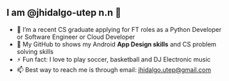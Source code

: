 
## I am @jhidalgo-utep n.n 👋 

- 👀 I’m a recent CS graduate applying for FT roles as a Python Developer or Software Engineer or Cloud Developer
- 🔭 My GitHub to shows my Android **App Design skills** and CS problem solving skills
- ⚡ Fun fact: I love to play soccer, basketball and DJ Electronic music
- 📫 Best way to reach me is through email: jhidalgo.utep@gmail.com
